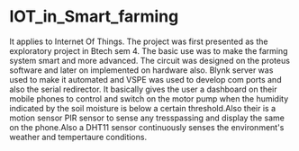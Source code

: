 # IOT_in_Smart_farming
It applies to Internet Of Things. The project was first presented as the exploratory project in Btech sem 4. The basic use was to make the farming system smart and more advanced. 
The circuit was designed on the proteus software and later on implemented on hardware also. Blynk server was used to make it automated and VSPE was used to develop com ports and also the serial redirector. It basically gives the user a dashboard on their mobile phones to control and switch on the motor pump when the humidity indicated by the soil moisture is below a certain threshold.Also their is a motion sensor PIR sensor to sense any tresspassing and display the same on the phone.Also a DHT11 sensor continuously senses the environment's weather and tempertaure conditions.
